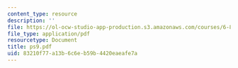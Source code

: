```yaml
---
content_type: resource
description: ''
file: https://ol-ocw-studio-app-production.s3.amazonaws.com/courses/6-854j-advanced-algorithms-fall-2005/83210f77a13b6c6eb59b4420eaeafe7a_ps9.pdf
file_type: application/pdf
resourcetype: Document
title: ps9.pdf
uid: 83210f77-a13b-6c6e-b59b-4420eaeafe7a
---
```

